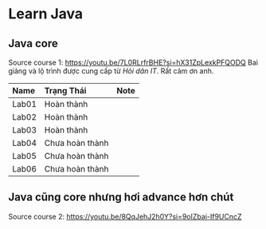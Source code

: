 # Learn Java

## Java core
Source course 1: https://youtu.be/7L0RLrfrBHE?si=hX31ZpLexkPFQODQ
Baì giảng và lộ trình được cung cấp từ *Hỏi dân IT*. Rất cảm ơn anh.

| Name | Trạng Thái | Note |
| :--- | :--- | :--- |
| Lab01 | Hoàn thành |   |
| Lab02 | Hoàn thành      |   |
| Lab03 | Hoàn thành      |   |
| Lab04 | Chưa hoàn thành |   |
| Lab05 | Chưa hoàn thành |   |
| Lab06 | Chưa hoàn thành |   |

## Java cũng core nhưng hơi advance hơn chút
Source course 2: https://youtu.be/8QqJehJ2h0Y?si=9oIZbaj-If9UCncZ

